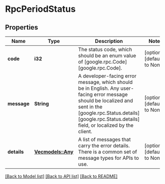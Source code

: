 # RpcPeriodStatus

## Properties
Name | Type | Description | Notes
------------ | ------------- | ------------- | -------------
**code** | **i32** | The status code, which should be an enum value of [google.rpc.Code][google.rpc.Code]. | [optional] [default to None]
**message** | **String** | A developer-facing error message, which should be in English. Any user-facing error message should be localized and sent in the [google.rpc.Status.details][google.rpc.Status.details] field, or localized by the client. | [optional] [default to None]
**details** | [**Vec<models::Any>**](Any.md) | A list of messages that carry the error details.  There is a common set of message types for APIs to use. | [optional] [default to None]

[[Back to Model list]](../README.md#documentation-for-models) [[Back to API list]](../README.md#documentation-for-api-endpoints) [[Back to README]](../README.md)


